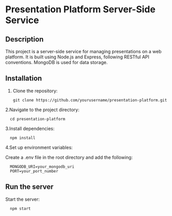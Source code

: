 # Presentation Platform Server-Side Service

## Description
This project is a server-side service for managing presentations on a web platform. It is built using Node.js and Express, following RESTful API conventions. MongoDB is used for data storage.



## Installation
1. Clone the repository:
   ```
   git clone https://github.com/yourusername/presentation-platform.git
   ```

2.Navigate to the project directory:
 ```
   cd presentation-platform
 ```
3.Install dependencies:
 ```
   npm install
 ```
4.Set up environment variables:


Create a .env file in the root directory and add the following:
 ```
   MONGODB_URI=your_mongodb_uri
   PORT=your_port_number
 ```
## Run the server

Start the server:
 ```
   npm start
 ```


